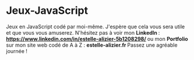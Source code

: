 # Jeux-JavaScript
Jeux en JavaScript codé par moi-même. 
J'espère que cela vous sera utile et que vous vous amuserez.
N'hésitez pas à voir mon <strong> LinkedIn </strong> : <strong> https://www.linkedin.com/in/estelle-alizier-5b1208298/ </strong>
ou mon <strong> Portfolio </strong> sur mon site web codé de A à Z : <strong> estelle-alizier.fr </strong>
Passez une agréable journée !
